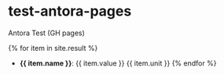 # test-antora-pages
Antora Test (GH pages)

{% for item in site.result %}
  - **{{ item.name }}**: {{ item.value }} {{ item.unit }}
{% endfor %}



